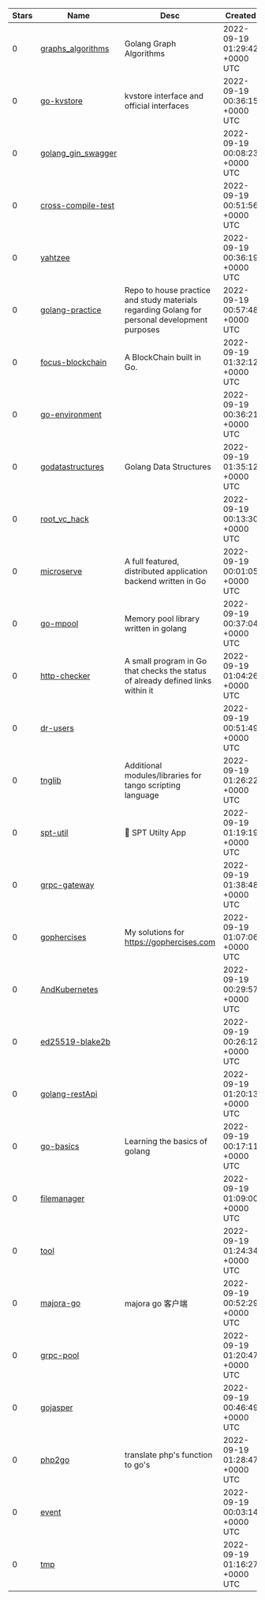 | Stars | Name | Desc | Created | 
| ----- | ------- | ------------- | ------------- |
| 0 | [graphs_algorithms](https://github.com/julinox/graphs_algorithms) | Golang Graph Algorithms | 2022-09-19 01:29:42 +0000 UTC |
| 0 | [go-kvstore](https://github.com/takanoriyanagitani/go-kvstore) | kvstore interface and official interfaces | 2022-09-19 00:36:15 +0000 UTC |
| 0 | [golang_gin_swagger](https://github.com/thomascwei/golang_gin_swagger) |  | 2022-09-19 00:08:23 +0000 UTC |
| 0 | [cross-compile-test](https://github.com/AaronFriel/cross-compile-test) |  | 2022-09-19 00:51:56 +0000 UTC |
| 0 | [yahtzee](https://github.com/benCoomes/yahtzee) |  | 2022-09-19 00:36:19 +0000 UTC |
| 0 | [golang-practice](https://github.com/NathStevo97/golang-practice) | Repo to house practice and study materials regarding Golang for personal development purposes | 2022-09-19 00:57:48 +0000 UTC |
| 0 | [focus-blockchain](https://github.com/AlwaysFocus/focus-blockchain) | A BlockChain built in Go. | 2022-09-19 01:32:12 +0000 UTC |
| 0 | [go-environment](https://github.com/sakai-memoru/go-environment) |  | 2022-09-19 00:36:21 +0000 UTC |
| 0 | [godatastructures](https://github.com/julinox/godatastructures) | Golang Data Structures | 2022-09-19 01:35:12 +0000 UTC |
| 0 | [root_vc_hack](https://github.com/ntifyio/root_vc_hack) |  | 2022-09-19 00:13:30 +0000 UTC |
| 0 | [microserve](https://github.com/tacDev-io/microserve) | A full featured, distributed application backend written in Go | 2022-09-19 00:01:05 +0000 UTC |
| 0 | [go-mpool](https://github.com/msaf1980/go-mpool) | Memory pool library written in golang | 2022-09-19 00:37:04 +0000 UTC |
| 0 | [http-checker](https://github.com/E-phraim/http-checker) | A small program in Go that checks the status of already defined links within it | 2022-09-19 01:04:26 +0000 UTC |
| 0 | [dr-users](https://github.com/laurentino14/dr-users) |  | 2022-09-19 00:51:49 +0000 UTC |
| 0 | [tnglib](https://github.com/ipsusila/tnglib) | Additional modules/libraries for tango scripting language | 2022-09-19 01:26:22 +0000 UTC |
| 0 | [spt-util](https://github.com/robertwtucker/spt-util) | :nut_and_bolt: SPT Utilty App | 2022-09-19 01:19:19 +0000 UTC |
| 0 | [grpc-gateway](https://github.com/LiangYang1018/grpc-gateway) |  | 2022-09-19 01:38:48 +0000 UTC |
| 0 | [gophercises](https://github.com/jzuhusky/gophercises) | My solutions for https://gophercises.com | 2022-09-19 01:07:06 +0000 UTC |
| 0 | [AndKubernetes](https://github.com/JeffMuniz/AndKubernetes) |  | 2022-09-19 00:29:57 +0000 UTC |
| 0 | [ed25519-blake2b](https://github.com/shryder/ed25519-blake2b) |  | 2022-09-19 00:26:12 +0000 UTC |
| 0 | [golang-restApi](https://github.com/rezan83/golang-restApi) |  | 2022-09-19 01:20:13 +0000 UTC |
| 0 | [go-basics](https://github.com/LuizGuilherme13/go-basics) | Learning the basics of golang | 2022-09-19 00:17:11 +0000 UTC |
| 0 | [filemanager](https://github.com/opsapi/filemanager) |  | 2022-09-19 01:09:00 +0000 UTC |
| 0 | [tool](https://github.com/qianxia639/tool) |  | 2022-09-19 01:24:34 +0000 UTC |
| 0 | [majora-go](https://github.com/yint-tech/majora-go) | majora go 客户端 | 2022-09-19 00:52:29 +0000 UTC |
| 0 | [grpc-pool](https://github.com/go-ll/grpc-pool) |  | 2022-09-19 01:20:47 +0000 UTC |
| 0 | [gojasper](https://github.com/joshburnsxyz/gojasper) |  | 2022-09-19 00:46:49 +0000 UTC |
| 0 | [php2go](https://github.com/easy-func/php2go) | translate php's function to go's | 2022-09-19 01:28:47 +0000 UTC |
| 0 | [event](https://github.com/taolx0/event) |  | 2022-09-19 00:03:14 +0000 UTC |
| 0 | [tmp](https://github.com/emp-temp/tmp) |  | 2022-09-19 01:16:27 +0000 UTC |

